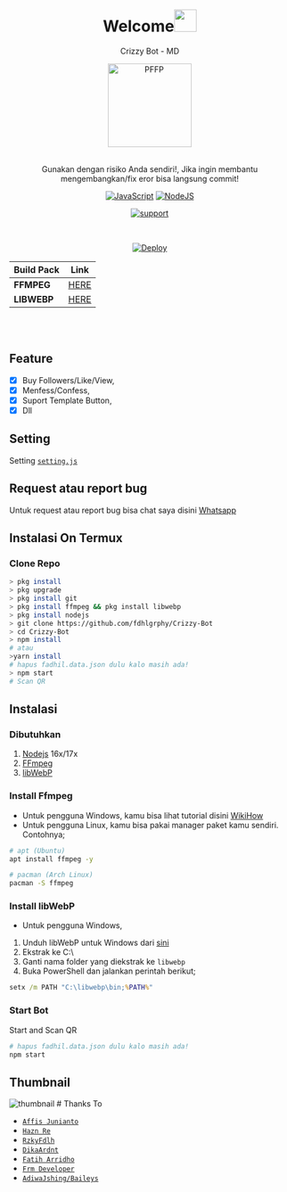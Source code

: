 <h1 align="center">Welcome<img src="https://user-images.githubusercontent.com/1303154/88677602-1635ba80-d120-11ea-84d8-d263ba5fc3c0.gif" width="40px" alt=""><br></h1>
<p align="center">Crizzy Bot - MD</p>
<div align="center">
<img src="https://images.app.goo.gl/YsKvedjBrugp63Ug6" width="150" height="150" border="0" alt="PFFP">

<br> Gunakan dengan risiko Anda sendiri!, Jika ingin membantu mengembangkan/fix eror bisa langsung commit!

[![JavaScript](https://img.shields.io/badge/JavaScript-d6cc0f?style=for-the-badge&logo=javascript&logoColor=white)](https://javascript.com) [![NodeJS](https://img.shields.io/badge/Node.js-43853D?style=for-the-badge&logo=node.js&logoColor=white)](https://nodejs.org/)

<a href="https://chat.whatsapp.com/KX1gNmG96RHC2oUlNy3Wdz"> <img src="https://img.shields.io/badge/whatsapp-Support_Group-blue?style=social&logo=whatsapp" alt="support" /></a>

<br />

[![Deploy](https://www.herokucdn.com/deploy/button.svg)](https://heroku.com/deploy?template=https://github.com/Rizky878/rzky-multidevice)

| Build Pack  | Link                                                                  |
| ----------- | --------------------------------------------------------------------- |
| **FFMPEG**  | [HERE](https://github.com/jonathanong/heroku-buildpack-ffmpeg-latest) |
| **LIBWEBP** | [HERE](https://github.com/clhuang/heroku-buildpack-webp-binaries.git) |

</div><br />
<br />

## Feature

-   [x] Buy Followers/Like/View,
-   [x] Menfess/Confess,
-   [x] Suport Template Button,
-   [x] Dll

## Setting

Setting [`setting.js`](https://github.com/fdhlgrphy/Crizzy-Bot/blob/main/setting.js)<br />

## Request atau report bug

Untuk request atau report bug bisa chat saya disini [Whatsapp](https://wa.me/6283102650464)

## Instalasi On Termux

### Clone Repo

```bash
> pkg install
> pkg upgrade
> pkg install git
> pkg install ffmpeg && pkg install libwebp
> pkg install nodejs
> git clone https://github.com/fdhlgrphy/Crizzy-Bot
> cd Crizzy-Bot
> npm install
# atau
>yarn install
# hapus fadhil.data.json dulu kalo masih ada!
> npm start
# Scan QR
```

## Instalasi

### Dibutuhkan

1.  [Nodejs](https://nodejs.org/en/download) 16x/17x
2.  [FFmpeg](https://ffmpeg.org)
3.  [libWebP](https://developers.google.com/speed/webp/download)

### Install Ffmpeg

-   Untuk pengguna Windows, kamu bisa lihat tutorial disini [WikiHow](https://www.wikihow.com/Install-Ffmpeg-on-Windows)<br />
-   Untuk pengguna Linux, kamu bisa pakai manager paket kamu sendiri. Contohnya;

```bash
# apt (Ubuntu)
apt install ffmpeg -y

# pacman (Arch Linux)
pacman -S ffmpeg
```

### Install libWebP

-   Untuk pengguna Windows,

1.  Unduh libWebP untuk Windows dari [sini](https://developers.google.com/speed/webp/download)
2.  Ekstrak ke C:\
3.  Ganti nama folder yang diekstrak ke `libwebp`
4.  Buka PowerShell dan jalankan perintah berikut;

```cmd
setx /m PATH "C:\libwebp\bin;%PATH%"
```

### Start Bot

Start and Scan QR<br />

```bash
# hapus fadhil.data.json dulu kalo masih ada!
npm start
```
## Thumbnail

<img src="https://telegra.ph/file/ed575e6da5b4091f918e1.jpg" border="0" alt="thumbnail">
# Thanks To

-   [`Affis Junianto`](https://github.com/affisjunianto)
-   [`Hazn Re`](https://github.com/itzYoungHazn)
-   [`RzkyFdlh`](https://github.com/Rizky878)
-   [`DikaArdnt`](https://github.com/DikaArdnt)
-   [`Fatih Arridho`](https://github.com/FatihArridho)
-   [`Frm Developer`](https://github.com/Frmdeveloper)
-   [`AdiwaJshing/Baileys`](https://github.com/adiwajshing/baileys)
